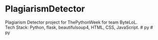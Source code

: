 # PlagiarismDetector
Plagiarism Detector project for ThePythonWeek for team ByteLoL.  
Tech Stack: Python, flask, beautifulsoup4, HTML, CSS, JavaScript.
#   p y  
 #   p y  
 